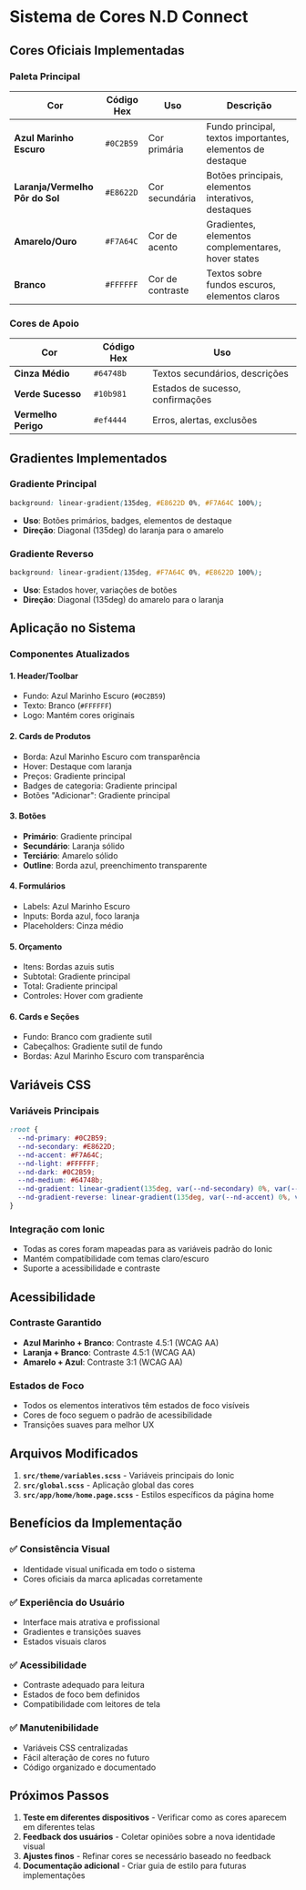 # Sistema de Cores N.D Connect

## Cores Oficiais Implementadas

### Paleta Principal

| Cor | Código Hex | Uso | Descrição |
|-----|------------|-----|-----------|
| **Azul Marinho Escuro** | `#0C2B59` | Cor primária | Fundo principal, textos importantes, elementos de destaque |
| **Laranja/Vermelho Pôr do Sol** | `#E8622D` | Cor secundária | Botões principais, elementos interativos, destaques |
| **Amarelo/Ouro** | `#F7A64C` | Cor de acento | Gradientes, elementos complementares, hover states |
| **Branco** | `#FFFFFF` | Cor de contraste | Textos sobre fundos escuros, elementos claros |

### Cores de Apoio

| Cor | Código Hex | Uso |
|-----|------------|-----|
| **Cinza Médio** | `#64748b` | Textos secundários, descrições |
| **Verde Sucesso** | `#10b981` | Estados de sucesso, confirmações |
| **Vermelho Perigo** | `#ef4444` | Erros, alertas, exclusões |

## Gradientes Implementados

### Gradiente Principal
```css
background: linear-gradient(135deg, #E8622D 0%, #F7A64C 100%);
```
- **Uso**: Botões primários, badges, elementos de destaque
- **Direção**: Diagonal (135deg) do laranja para o amarelo

### Gradiente Reverso
```css
background: linear-gradient(135deg, #F7A64C 0%, #E8622D 100%);
```
- **Uso**: Estados hover, variações de botões
- **Direção**: Diagonal (135deg) do amarelo para o laranja

## Aplicação no Sistema

### Componentes Atualizados

#### 1. **Header/Toolbar**
- Fundo: Azul Marinho Escuro (`#0C2B59`)
- Texto: Branco (`#FFFFFF`)
- Logo: Mantém cores originais

#### 2. **Cards de Produtos**
- Borda: Azul Marinho Escuro com transparência
- Hover: Destaque com laranja
- Preços: Gradiente principal
- Badges de categoria: Gradiente principal
- Botões "Adicionar": Gradiente principal

#### 3. **Botões**
- **Primário**: Gradiente principal
- **Secundário**: Laranja sólido
- **Terciário**: Amarelo sólido
- **Outline**: Borda azul, preenchimento transparente

#### 4. **Formulários**
- Labels: Azul Marinho Escuro
- Inputs: Borda azul, foco laranja
- Placeholders: Cinza médio

#### 5. **Orçamento**
- Itens: Bordas azuis sutis
- Subtotal: Gradiente principal
- Total: Gradiente principal
- Controles: Hover com gradiente

#### 6. **Cards e Seções**
- Fundo: Branco com gradiente sutil
- Cabeçalhos: Gradiente sutil de fundo
- Bordas: Azul Marinho Escuro com transparência

## Variáveis CSS

### Variáveis Principais
```css
:root {
  --nd-primary: #0C2B59;
  --nd-secondary: #E8622D;
  --nd-accent: #F7A64C;
  --nd-light: #FFFFFF;
  --nd-dark: #0C2B59;
  --nd-medium: #64748b;
  --nd-gradient: linear-gradient(135deg, var(--nd-secondary) 0%, var(--nd-accent) 100%);
  --nd-gradient-reverse: linear-gradient(135deg, var(--nd-accent) 0%, var(--nd-secondary) 100%);
}
```

### Integração com Ionic
- Todas as cores foram mapeadas para as variáveis padrão do Ionic
- Mantém compatibilidade com temas claro/escuro
- Suporte a acessibilidade e contraste

## Acessibilidade

### Contraste Garantido
- **Azul Marinho + Branco**: Contraste 4.5:1 (WCAG AA)
- **Laranja + Branco**: Contraste 4.5:1 (WCAG AA)
- **Amarelo + Azul**: Contraste 3:1 (WCAG AA)

### Estados de Foco
- Todos os elementos interativos têm estados de foco visíveis
- Cores de foco seguem o padrão de acessibilidade
- Transições suaves para melhor UX

## Arquivos Modificados

1. **`src/theme/variables.scss`** - Variáveis principais do Ionic
2. **`src/global.scss`** - Aplicação global das cores
3. **`src/app/home/home.page.scss`** - Estilos específicos da página home

## Benefícios da Implementação

### ✅ **Consistência Visual**
- Identidade visual unificada em todo o sistema
- Cores oficiais da marca aplicadas corretamente

### ✅ **Experiência do Usuário**
- Interface mais atrativa e profissional
- Gradientes e transições suaves
- Estados visuais claros

### ✅ **Acessibilidade**
- Contraste adequado para leitura
- Estados de foco bem definidos
- Compatibilidade com leitores de tela

### ✅ **Manutenibilidade**
- Variáveis CSS centralizadas
- Fácil alteração de cores no futuro
- Código organizado e documentado

## Próximos Passos

1. **Teste em diferentes dispositivos** - Verificar como as cores aparecem em diferentes telas
2. **Feedback dos usuários** - Coletar opiniões sobre a nova identidade visual
3. **Ajustes finos** - Refinar cores se necessário baseado no feedback
4. **Documentação adicional** - Criar guia de estilo para futuras implementações
